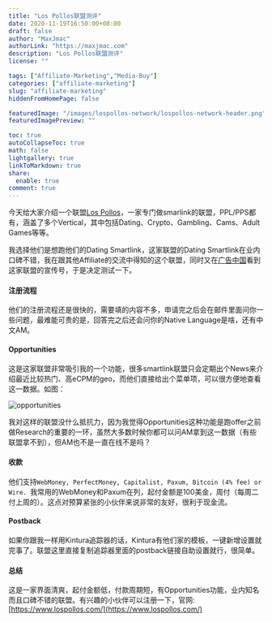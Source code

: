```yaml
---
title: "Los Pollos联盟测评"
date: 2020-11-19T16:50:00+08:00
draft: false
author: "MaxJmac"
authorLink: "https://maxjmac.com"
description: "Los Pollos联盟测评"
license: ""

tags: ["Affiliate-Marketing","Media-Buy"]
categories: ["affiliate-marketing"]
slug: "affiliate-marketing"
hiddenFromHomePage: false

featuredImage: "/images/lospollos-network/lospollos-network-header.png"
featuredImagePreview: ""

toc: true
autoCollapseToc: true
math: false
lightgallery: true
linkToMarkdown: true
share:
  enable: true
comment: true
---
```

今天给大家介绍一个联盟[Los Pollos](https://www.lospollos.com/)，一家专门做smarlink的联盟，PPL/PPS都有，涵盖了多个Vertical，其中包括Dating、Crypto、Gambling、Cams、Adult Games等等。

我选择他们是想跑他们的Dating Smartlink，这家联盟的Dating Smartlink在业内口碑不错，我在跟其他Affiliate的交流中得知的这个联盟，同时又在[广告中国](https://www.advertcn.com/?29736)看到这家联盟的宣传号，于是决定测试一下。

#### 注册流程

他们的注册流程还是很快的，需要填的内容不多，申请完之后会在邮件里面问你一些问题，最难能可贵的是，回答完之后还会问你的Native Language是啥，还有中文AM。

#### Opportunities

这是这家联盟非常吸引我的一个功能，很多smartlink联盟只会定期出个News来介绍最近比较热门、高eCPM的geo，而他们直接给出个菜单项，可以很方便地查看这一数据。如图：

![opportunities](/images/lospollos-network/opportunities.png)

我对这样的联盟没什么抵抗力，因为我觉得Opportunities这种功能是跑offer之前做Research的重要的一环，虽然大多数时候你都可以问AM拿到这一数据（有些联盟拿不到），但AM也不是一直在线不是吗？

#### 收款

他们支持`WebMoney, PerfectMoney, Capitalist, Paxum, Bitcoin (4% fee) or Wire. `我常用的WebMoney和Paxum在列，起付金额是100美金，周付（每周二付上周的）。这点对预算紧张的小伙伴来说非常的友好，很利于现金流。

#### Postback

如果你跟我一样用Kintura追踪器的话，Kintura有他们家的模板，一键新增设置就完事了。联盟这里直接复制追踪器里面的postback链接自助设置就行，很简单。

#### 总结

这是一家界面清爽，起付金额低，付款周期短，有Opportunities功能，业内知名而且口碑不错的联盟。有兴趣的小伙伴可以注册一下，官网: [https://www.lospollos.com/](https://www.lospollos.com/)